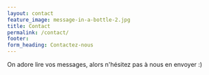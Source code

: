 ```yaml
---
layout: contact
feature_image: message-in-a-bottle-2.jpg
title: Contact
permalink: /contact/
footer:
form_heading: Contactez-nous
---
```


On adore lire vos messages, alors n'hésitez pas à nous en envoyer :)
